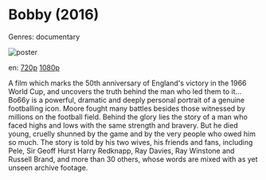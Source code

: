 # Bobby (2016)

Genres: documentary

![poster](http://image.tmdb.org/t/p/w500/rSHFB8wGL1WLowlXPhFCoouzx4S.jpg)

en:
  [720p](magnet:?xt=urn:btih:EF99410847EA201F25A488BB753FF978E7EB55DB&tr=udp://glotorrents.pw:6969/announce&tr=udp://tracker.opentrackr.org:1337/announce&tr=udp://torrent.gresille.org:80/announce&tr=udp://tracker.openbittorrent.com:80&tr=udp://tracker.coppersurfer.tk:6969&tr=udp://tracker.leechers-paradise.org:6969&tr=udp://p4p.arenabg.ch:1337&tr=udp://tracker.internetwarriors.net:1337)
  [1080p](magnet:?xt=urn:btih:A778D6F827965F9E0ACAD06037C5A73E64753A71&tr=udp://glotorrents.pw:6969/announce&tr=udp://tracker.opentrackr.org:1337/announce&tr=udp://torrent.gresille.org:80/announce&tr=udp://tracker.openbittorrent.com:80&tr=udp://tracker.coppersurfer.tk:6969&tr=udp://tracker.leechers-paradise.org:6969&tr=udp://p4p.arenabg.ch:1337&tr=udp://tracker.internetwarriors.net:1337)
  


A film which marks the 50th anniversary of England's victory in the 1966 World Cup, and uncovers the truth behind the man who led them to it... Bo66y is a powerful, dramatic and deeply personal portrait of a genuine footballing icon. Moore fought many battles besides those witnessed by millions on the football field. Behind the glory lies the story of a man who faced highs and lows with the same strength and bravery. But he died young, cruelly shunned by the game and by the very people who owed him so much. The story is told by his two wives, his friends and fans, including Pele, Sir Geoff Hurst Harry Redknapp, Ray Davies, Ray Winstone and Russell Brand, and more than 30 others, whose words are mixed with as yet unseen archive footage.